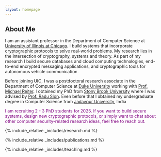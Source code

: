 ```yaml
---
layout: homepage
---
```


## About Me

I am an assistant professor in the Department of Computer Science at [University of Illinois at Chicago](https://cs.uic.edu). I build systems that incorporate cryptographic protocols to solve real-world problems. My research lies in the intersection of cryptography, systems and theory. As part of my research I build secure databases and cloud computing technologies, end-to-end encrypted messaging applications, and cryptographic tools for autonomous vehicle communication. 

Before joining UIC, I was a postdoctoral research associate in the Department of Computer Science at [Duke University](https://cs.duke.edu) working with [Prof. Michael Reiter](https://reitermk.github.io/). I obtained my PhD from [Stony Brook University](https://www.cs.stonybrook.edu) where I was advised by [Prof. Radu Sion](https://zxr.io/). Even before that I obtained my undergraduate degree in Computer Science from [Jadavpur University](https://en.wikipedia.org/wiki/Jadavpur_University), India


<p style="color:Purple;"> I am recruiting 2 - 3 PhD students for 2025. If you want to build secure systems, design new cryptographic protocols, or simply want to chat about other computer security-related research ideas, feel free to reach out.</p>

{% include_relative _includes/research.md %}


{% include_relative _includes/publications.md %}


{% include_relative _includes/teaching.md %}
